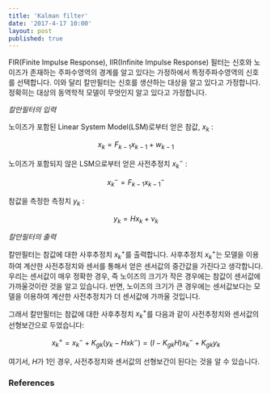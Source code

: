 ```yaml
---
title: 'Kalman filter'
date: '2017-4-17 10:00'
layout: post
published: true
---
```


FIR(Finite Impulse Response), IIR(Infinite Impulse Response) 필터는 신호와 노이즈가 존재하는 주파수영역의 경계를 알고 있다는 가정하에서 특정주파수영역의 신호를 선택합니다. 이와 달리 칼만필터는 신호를 생산하는 대상을 알고 있다고 가정합니다. 정확히는 대상의 동역학적 모델이 무엇인지 알고 있다고 가정합니다. 

*칼만필터의 입력*

노이즈가 포함된 Linear System Model(LSM)로부터 얻은 참값, $x_k$ :

$$x_k = F_{k-1} x_{k-1} + w_{k-1}$$

노이즈가 포함되지 않은 LSM으로부터 얻은 사전추정치 $x_k^-$ :

$$x_k^-=F_{k-1}x_{k-1}^-$$

참값을 측정한 측정치 $y_k$ : 

$$y_k = H x_k + \nu_k$$

*칼만필터의 출력*

칼만필터는 참값에 대한 사후추정치 $x_k^+$를 출력합니다. 사후추정치 $x_k^+$는 모델을 이용하여 계산한 사전추정치와 센서를 통해서 얻은 센서값의 중간값을 가진다고 생각합니다. 우리는 센서값이 매우 정확한 경우, 즉 노이즈의 크기가 작은 경우에는 참값이 센서값에 가까울것이란 것을 알고 있습니다. 반면, 노이즈의 크기가 큰 경우에는 센서값보다는 모델을 이용하여 계산한 사전추정치가 더 센서값에 가까울 것입니다. 

그래서 칼만필터는 참값에 대한 사후추정치 $x_k^+$를 다음과 같이 사전추정치와 센서값의 선형보간으로 두었습니다: 

$$x_k^+=x_k^- + K_{gk}(y_k-Hxk^-)=(I-K_{gk}H)x_k^- + K_{gk}y_k$$

여기서, $H$가 1인 경우, 사전추정치와 센서값의 선형보간이 된다는 것을 알 수 있습니다.



### References


